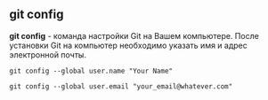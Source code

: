## git config

**git config** - команда настройки Git на Вашем компьютере.
После установки Git на компьютер необходимо указать имя и адрес электронной почты.

`git config --global user.name "Your Name"`

`git config --global user.email "your_email@whatever.com"`

